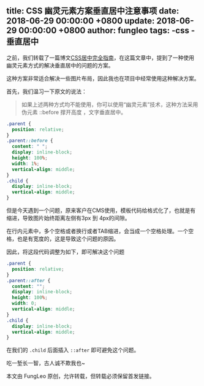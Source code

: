title: CSS 幽灵元素方案垂直居中注意事项
date: 2018-06-29 00:00:00 +0800
update: 2018-06-29 00:00:00 +0800
author: fungleo
tags:
    -css
    -垂直居中
---

之前，我们转载了一篇博文[CSS居中完全指南](http://blog.csdn.net/fungleo/article/details/50786305)，在这篇文章中，提到了一种使用幽灵元素方式的解决垂直居中的问题的方案。

这种方案非常适合解决一些图片布局，因此我也在项目中经常使用这种解决方案。

首先，我们温习一下原文的说法：

>如果上述两种方式均不能使用，你可以使用“幽灵元素”技术，这种方法采用伪元素 ::before 撑开高度 ，文字垂直居中。

```css
.parent {
  position: relative;
}
.parent::before {
  content: " ";
  display: inline-block;
  height: 100%;
  width: 1%;
  vertical-align: middle;
}
.child {
  display: inline-block;
  vertical-align: middle;
}
```

但是今天遇到一个问题，原来客户在CMS使用，模板代码给格式化了，也就是有缩进，导致图片始终距离左侧有3px 到 4px的间隙。

在行内元素中，多个空格或者换行或者TAB缩进，会当成一个空格处理。一个空格，也是有宽度的，这是导致这个问题的原因。

因此，将这段代码调整为如下，即可解决这个问题

```css
.parent {
  position: relative;
}
.parent::after {
  content: "";
  display: inline-block;
  height: 100%;
  width: 0;
  vertical-align: middle;
}
.child {
  display: inline-block;
  vertical-align: middle;
}
```

在我们的 `.child` 后面插入 `::after` 即可避免这个问题。

吃一堑长一智，古人诚不欺我也~

本文由 FungLeo 原创，允许转载，但转载必须保留首发链接。
